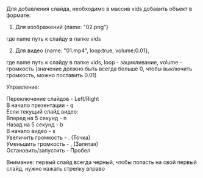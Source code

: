 Для добавления слайда, необходимо в массив vids добавить объект в формате:

1. Для изображений
{name: "02.png"}

где name путь к слайду в папке vids

2. Для видео
{name: "01.mp4", loop:true, volume:0.01},

где name путь к слайду в папке vids, loop - зацикливание, volume - громкость (значение должно быть всегда больше 0, чтобы выключить громкость, можно поставить 0.01)

Управление:

Переключение слайдов - Left/Right<br>
В начало презентации - q<br>
Если текущий слайд видео:<br>
Вперед на 5 секунд - n<br>
Назад на 5 секунд - b<br>
В начало видео - s<br>
Увеличить громкость - . (Точка)<br>
Уменьшить громкость - , (Запятая)<br>
Остановить/запустить - Пробел<br>

Внимание: первый слайд всегда черный, чтобы попасть на свой первый слайд, нужно нажать стрелку вправо
